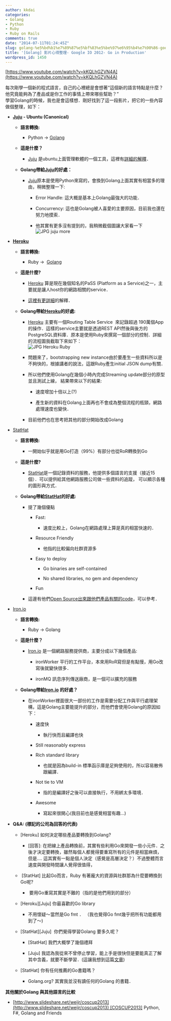 ```yaml
---
author: kkdai
categories:
- Golang
- Python
- Ruby
- Ruby on Rails
comments: true
date: "2014-07-11T01:24:45Z"
slug: golang-%e5%bd%b1%e7%89%87%e5%bf%83%e5%be%97%e6%95%b4%e7%90%86-google-io-2012-go-in-production
title: '[Golang] 影片心得整理- Google IO 2012- Go in Production'
wordpress_id: 1450
---
```


[https://www.youtube.com/watch?v=kKQLhGZVN4A](https://www.youtube.com/watch?v=kKQLhGZVN4A)




每次剛學一個新的程式語言，自己的心裡總是會想著“這個新的語言特點是什麼？他究竟能夠為了產品或是你工作的事情上帶來哪些幫助？”  
學習Golang的時候，我也是會這樣想．剛好找到了這一段影片，把它的一些內容做個整理，如下：






  * **[Juju](http://en.wikipedia.org/wiki/Juju_(software)) - Ubuntu (Canonical)**



    * **語言轉換:**



      * Python -> [Golang](http://zh.wikipedia.org/wiki/Go)



    * **這是什麼？**



      * [Juju](http://en.wikipedia.org/wiki/Juju_(software)) 是ubuntu上面管理軟體的一個工具，這裡有[詳細的解釋](http://www.arthurtoday.com/2011/12/ubuntu-juju.html#.U7tDVY2Sz0Q)．



    * **Golang帶給[Juju](http://en.wikipedia.org/wiki/Juju_(software))的好處：**



      * [Juju](http://en.wikipedia.org/wiki/Juju_(software))原本是使用Python來寫的，會換到Golang上面其實有相當多的理由，稍微整理一下:



        * Error Handle: 這大概是基本上Golang最強大的功能． 


        * Concurrency: 這也是Golang被人喜愛的主要原因，目前我也還在努力地摸索．


        * 他其實有更多沒有提到的，我稍微截個圖讓大家看一下  
![JPG juju more](http://www.evanlin.com/blog/wp-content/uploads/2014/07/JPG-juju-more.jpg)





  * [**Heroku**](https://www.heroku.com/)



    * **語言轉換:**



      * Ruby ->  [Golang](http://zh.wikipedia.org/wiki/Go)



    * **這是什麼?**



      * [Heroku](https://www.heroku.com/) 算是現在幾個知名的PaSS (Platform as a Service)之一，主要就是讓人host你的網路相關的service．


      * [這裡有更詳細](http://www.inside.com.tw/2010/09/20/heroku)的解釋．



    * **Golang帶給[Heroku](https://www.heroku.com/)的好處:**



      * [Heroku](https://www.heroku.com/) 主要有一個Routing Table Service  來記錄超過 190萬個App的操作．這樣的service主要就是透過REST API然後與後方的PostgreSQL資料庫．原本是使用Ruby來撰寫一個部分的控制．詳細的流程圖我截取下來如下：  
![JPG Heroku Ruby](http://www.evanlin.com/blog/wp-content/uploads/2014/07/JPG-Heroku-Ruby.jpg)


      * 問題來了，bootstrapping new instance由於要產生一些資料所以是不夠快的，根據講者的說法，這跟Ruby產生initial JSON dump有關．


      * 所以他們使用Golang在幾個小時內完成Streaming update部分的原型並且測試上線， 結果帶來以下的結果:



        * 速度增加十倍以上(?)


        * 產生新的資料在Golang上面再也不會成為整個流程的瓶頸，網路處理速度也變快．



      * 目前他們也在思考把其他的部分開始改成Golang




  * [StatHat](http://www.stathat.com/)



    * **語言轉換:**



      * 一開始似乎就是用Go打造（99%）有部分也從RoR轉換到Go



    * **這是什麼?**



      * [StatHat](http://www.stathat.com/)是一個記錄資料的服務，他提供多個語言的支援（接近15個）．可以提供給其他網路服務公司做一些資料的追蹤， 可以顯示各種的圖形與方式．



    * **Golang帶給[StatHat](http://www.stathat.com/)的好處:**



      * 提了幾個優點



        * Fast:



          * 速度比較上，Golang在網路處理上算是真的相當快速的．



        * Resource Friendly



          * 他指的比較偏向社群資源多



        * Easy to deploy



          * Go binaries are self-contained


          * No shared libraries, no gem and dependency



        * Fun



      * 這邊有他們[Open Source出來跟他們產品有關的code](http://www.stathat.com/src)，可以參考．




  * [Iron.io](http://www.iron.io/)



    * **語言轉換:**



      * Ruby -> Golang



    * **這是什麼？**



      * [Iron.io](http://www.iron.io/) 是一個網路服務提供商，主要分成以下幾個產品:



        * ironWorker 平行的工作平台，本來用RoR寫但是有點慢，用Go改寫後就變快很多．


        * ironMQ 訊息序列傳送廠商，是一個可以擴充的服務




    * **Golang帶給[Iron.io](http://www.iron.io/) 的好處？**



      * 在ironWorker裡面很大一部份的工作是需要分配工作與平行處理架構，這是Golang主要能提升的部分，而他們會使用Golang的原因如下：



        * 速度快



          * 執行快而且編譯也快



        * Still reasonably express


        * Rich standard library



          * 也就是因為build-in 標準函示庫是足夠使用的，所以容易散佈跟編譯．



        * Not tie to VM



          * 指的是編譯好之後可以直接執行，不用綁太多環境．



        * Awesome



          * 寫起來很開心(我目前也是感覺相當有趣...)






  * **Q&A: (標記的公司為回答的代表)**



    * [Heroku] 如何決定哪些產品要轉換到Golang?



      * [回答]: 在把線上產品轉換前，其實有些利用Go來開發一些小元件．之後才決定要轉換，雖然每個人都覺得要重寫所有的元件是相當麻煩，但是.... 這其實有一點是個人決定（感覺是高層決定？）不過整體而言速度與開發時間讓人覺得很值得，



    *  [StatHat] 比起Go而言，Ruby 有著龐大的資源與社群那為什麼要轉換到Go呢?



      *  要用Go重寫其實是不難的（指的是他們用到的部分）



    * [Heroku][Juju] 你最喜歡的Go library



      * 不用懷疑～當然是Go fmt ． （我也覺得Go fmt幾乎把所有功能都用到了～)



    * [StatHat][Juju]  你們覺得學習Golang 要多久呢？



      * [StatHat] 我們大概學了幾個禮拜


      * [Juju] 我認為我從來不曾停止學習，能上手是很快但是要能真正了解其中含義，就要不斷學習．(這讓我想到這篇[文章](http://techorange.com/2014/07/09/step-step-path-becoming-great-software-developer/))



    * [StatHat] 你有任何推薦的Go書籍嗎？



      * Golang.org? 其實我並沒有讀任何的Golang 的書籍． 






**其他關於Golang 與其他語言的比較**






  * [http://www.slideshare.net/weijr/coscup2013](http://www.slideshare.net/weijr/coscup2013) [COSCUP2013] Python, F#, Golang and Friends


